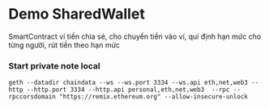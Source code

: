 # Demo SharedWallet
SmartContract ví tiền chia sẻ, cho chuyển tiền vào ví, qui định hạn mức cho từng người, rút tiền theo hạn mức

### Start private note local
```geth --datadir chaindata --ws --ws.port 3334 --ws.api eth,net,web3 --http --http.port 3334 --http.api personal,eth,net,web3  --rpc --rpccorsdomain "https://remix.ethereum.org" --allow-insecure-unlock```